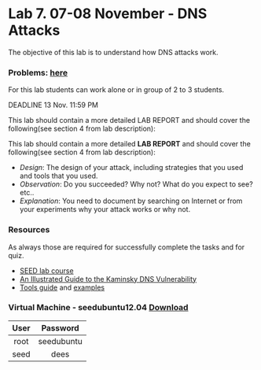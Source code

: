 # Lab 7. 07-08 November - DNS Attacks

The objective of this lab is to understand how DNS attacks work.


### Problems: [here](http://www.cis.syr.edu/%7Ewedu/seed/Labs/Attacks_DNS/DNS.pdf)

For this lab students can work alone or in group of 2 to 3 students.

DEADLINE 13 Nov. 11:59 PM

This lab should contain a more detailed LAB REPORT and should cover the following(see section 4 from lab description):

This lab should contain a more detailed **LAB REPORT** and should cover the following(see section 4 from lab description):
 * *Design*: The design of your attack, including strategies that you used and tools that you used.
 * *Observation*: Do you succeeded? Why not? What do you expect to see? etc..
 * *Explanation*: You need to document by searching on Internet or from your experiments why your attack works or why not.



### Resources
As always those are required for successfully complete the tasks and for quiz.

 * [SEED lab course](http://www.cis.syr.edu/%7Ewedu/seed/Labs/Attacks_DNS/)
 * [An Illustrated Guide to the Kaminsky DNS Vulnerability](http://unixwiz.net/techtips/iguide-kaminsky-dns-vuln.html)
 * [Tools guide](http://www.cis.syr.edu/~wedu/seed/Documentation/Misc/netwox.pdf) and [examples](http://www.cis.syr.edu/%7Ewedu/Teaching/cis758/netw522/netwox-doc_html/html/examples.html)


### Virtual Machine - seedubuntu12.04 [Download](http://www.cis.syr.edu/~wedu/seed/lab_env.html)

| User |  Password  |
|:----:|:----------:|
| root | seedubuntu |
| seed |    dees    |


